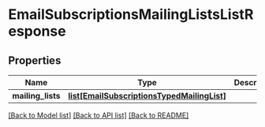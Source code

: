 # EmailSubscriptionsMailingListsListResponse

## Properties
Name | Type | Description | Notes
------------ | ------------- | ------------- | -------------
**mailing_lists** | [**list[EmailSubscriptionsTypedMailingList]**](EmailSubscriptionsTypedMailingList.md) |  | [optional] 

[[Back to Model list]](../README.md#documentation-for-models) [[Back to API list]](../README.md#documentation-for-api-endpoints) [[Back to README]](../README.md)


